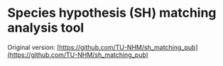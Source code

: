 # Species hypothesis (SH) matching analysis tool

Original version: [https://github.com/TU-NHM/sh_matching_pub](https://github.com/TU-NHM/sh_matching_pub)

